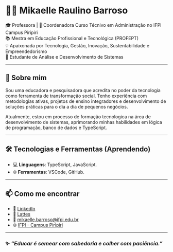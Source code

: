# 👩‍💻 Mikaelle Raulino Barroso

🎓 Professora | 💼 Coordenadora Curso Técnivo em Administração no IFPI Campus Piripiri  
📚 Mestra em Educação Profissional e Tecnológica (PROFEPT)  
💡 Apaixonada por Tecnologia, Gestão, Inovação, Sustentabilidade e Empreendedorismo  
🚀 Estudante de Análise e Desenvolvimento de Sistemas  

---

## 💬 Sobre mim

Sou uma educadora e pesquisadora que acredita no poder da tecnologia como ferramenta de transformação social. Tenho experiência com metodologias ativas, projetos de ensino integradores e desenvolvimento de soluções práticas para o dia a dia de pequenos negócios.

Atualmente, estou em processo de formação tecnologica na área de desenvolvimento de sistemas, aprimorando minhas habilidades em lógica de programação, banco de dados e TypeScript.

---

## 🛠️ Tecnologias e Ferramentas (Aprendendo)

- 💻 **Linguagens**: TypeScript, JavaScript.
- 🌐 **Ferramentas**: VSCode, GitHub.

---

## 📫 Como me encontrar

- 💼 [LinkedIn](https://www.linkedin.com/in/seu-link)
- 💼 [Lattes](http://lattes.cnpq.br/7391782195159814)
- 📧 mikaelle.barroso@ifpi.edu.br
- 🌐 [IFPI - Campus Piripiri](https://www.ifpi.edu.br/piripiri)

---

### ✨ *“Educar é semear com sabedoria e colher com paciência.”*  
